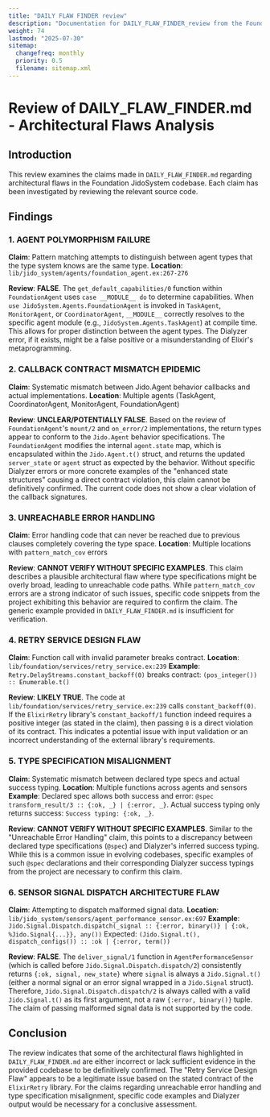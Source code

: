 ```yaml
---
title: "DAILY FLAW FINDER review"
description: "Documentation for DAILY_FLAW_FINDER_review from the Foundation repository."
weight: 74
lastmod: "2025-07-30"
sitemap:
  changefreq: monthly
  priority: 0.5
  filename: sitemap.xml
---
```


# Review of DAILY_FLAW_FINDER.md - Architectural Flaws Analysis

## Introduction

This review examines the claims made in `DAILY_FLAW_FINDER.md` regarding architectural flaws in the Foundation JidoSystem codebase. Each claim has been investigated by reviewing the relevant source code.

## Findings

### 1. AGENT POLYMORPHISM FAILURE

**Claim**: Pattern matching attempts to distinguish between agent types that the type system knows are the same type.
**Location**: `lib/jido_system/agents/foundation_agent.ex:267-276`

**Review**: **FALSE**.
The `get_default_capabilities/0` function within `FoundationAgent` uses `case __MODULE__ do` to determine capabilities. When `use JidoSystem.Agents.FoundationAgent` is invoked in `TaskAgent`, `MonitorAgent`, or `CoordinatorAgent`, `__MODULE__` correctly resolves to the specific agent module (e.g., `JidoSystem.Agents.TaskAgent`) at compile time. This allows for proper distinction between the agent types. The Dialyzer error, if it exists, might be a false positive or a misunderstanding of Elixir's metaprogramming.

### 2. CALLBACK CONTRACT MISMATCH EPIDEMIC

**Claim**: Systematic mismatch between Jido.Agent behavior callbacks and actual implementations.
**Location**: Multiple agents (TaskAgent, CoordinatorAgent, MonitorAgent, FoundationAgent)

**Review**: **UNCLEAR/POTENTIALLY FALSE**.
Based on the review of `FoundationAgent`'s `mount/2` and `on_error/2` implementations, the return types appear to conform to the `Jido.Agent` behavior specifications. The `FoundationAgent` modifies the internal `agent.state` map, which is encapsulated within the `Jido.Agent.t()` struct, and returns the updated `server_state` or `agent` struct as expected by the behavior. Without specific Dialyzer errors or more concrete examples of the "enhanced state structures" causing a direct contract violation, this claim cannot be definitively confirmed. The current code does not show a clear violation of the callback signatures.

### 3. UNREACHABLE ERROR HANDLING

**Claim**: Error handling code that can never be reached due to previous clauses completely covering the type space.
**Location**: Multiple locations with `pattern_match_cov` errors

**Review**: **CANNOT VERIFY WITHOUT SPECIFIC EXAMPLES**.
This claim describes a plausible architectural flaw where type specifications might be overly broad, leading to unreachable code paths. While `pattern_match_cov` errors are a strong indicator of such issues, specific code snippets from the project exhibiting this behavior are required to confirm the claim. The generic example provided in `DAILY_FLAW_FINDER.md` is insufficient for verification.

### 4. RETRY SERVICE DESIGN FLAW

**Claim**: Function call with invalid parameter breaks contract.
**Location**: `lib/foundation/services/retry_service.ex:239`
**Example**: `Retry.DelayStreams.constant_backoff(0)` breaks contract: `(pos_integer()) :: Enumerable.t()`

**Review**: **LIKELY TRUE**.
The code at `lib/foundation/services/retry_service.ex:239` calls `constant_backoff(0)`. If the `ElixirRetry` library's `constant_backoff/1` function indeed requires a positive integer (as stated in the claim), then passing `0` is a direct violation of its contract. This indicates a potential issue with input validation or an incorrect understanding of the external library's requirements.

### 5. TYPE SPECIFICATION MISALIGNMENT

**Claim**: Systematic mismatch between declared type specs and actual success typing.
**Location**: Multiple functions across agents and sensors
**Example**: Declared spec allows both success and error: `@spec transform_result/3 :: {:ok, _} | {:error, _}`. Actual success typing only returns success: `Success typing: {:ok, _}`.

**Review**: **CANNOT VERIFY WITHOUT SPECIFIC EXAMPLES**.
Similar to the "Unreachable Error Handling" claim, this points to a discrepancy between declared type specifications (`@spec`) and Dialyzer's inferred success typing. While this is a common issue in evolving codebases, specific examples of such `@spec` declarations and their corresponding Dialyzer success typings from the project are necessary to confirm this claim.

### 6. SENSOR SIGNAL DISPATCH ARCHITECTURE FLAW

**Claim**: Attempting to dispatch malformed signal data.
**Location**: `lib/jido_system/sensors/agent_performance_sensor.ex:697`
**Example**: `Jido.Signal.Dispatch.dispatch(_signal :: {:error, binary()} | {:ok, %Jido.Signal{...}}, any())` Expected: `(Jido.Signal.t(), dispatch_configs()) :: :ok | {:error, term())`

**Review**: **FALSE**.
The `deliver_signal/1` function in `AgentPerformanceSensor` (which is called before `Jido.Signal.Dispatch.dispatch/2`) consistently returns `{:ok, signal, new_state}` where `signal` is always a `Jido.Signal.t()` (either a normal signal or an error signal wrapped in a `Jido.Signal` struct). Therefore, `Jido.Signal.Dispatch.dispatch/2` is always called with a valid `Jido.Signal.t()` as its first argument, not a raw `{:error, binary()}` tuple. The claim of passing malformed signal data is not supported by the code.

## Conclusion

The review indicates that some of the architectural flaws highlighted in `DAILY_FLAW_FINDER.md` are either incorrect or lack sufficient evidence in the provided codebase to be definitively confirmed. The "Retry Service Design Flaw" appears to be a legitimate issue based on the stated contract of the `ElixirRetry` library. For the claims regarding unreachable error handling and type specification misalignment, specific code examples and Dialyzer output would be necessary for a conclusive assessment.
